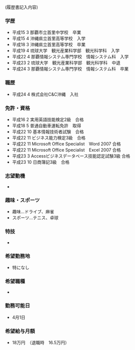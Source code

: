 (履歴書記入内容)

### 学歴

* 平成15 3 那覇市立首里中学校　卒業
* 平成15 4 沖縄県立首里高等学校　入学
* 平成18 3 沖縄県立首里高等学校　卒業
* 平成19 4 琉球大学　観光産業科学部　観光科学科　入学
* 平成22 4 那覇情報システム専門学校　情報システム科　入学
* 平成23 2 琉球大学　観光産業科学部　観光科学科　中退
* 平成24 3 那覇情報システム専門学校　情報システム科　卒業

### 職歴

* 平成24 4 株式会社C&C沖縄　入社

### 免許・資格

* 平成16 2 実用英語技能検定2級　合格
* 平成18 5 普通自動車運転免許　取得
* 平成22 10 基本情報技術者試験　合格
* 平成22 11 ビジネス能力検定3級　合格
* 平成22 11 Microsoft Office Specialist　Word 2007 合格
* 平成22 11 Microsoft Office Specialist　Excel 2007 合格
* 平成23 3 Accessビジネスデータベース技能認定試験3級 合格
* 平成23 10 日商簿記3級　合格

### 志望動機

* 

### 趣味・スポーツ

* 趣味…ドライブ、麻雀
* スポーツ…テニス、卓球

### 特技

* 

### 希望勤務地

* 特になし

### 希望職種

* 

### 勤務可能日

* 4月1日

### 希望給与月額

* 18万円　（退職時　16.5万円）
